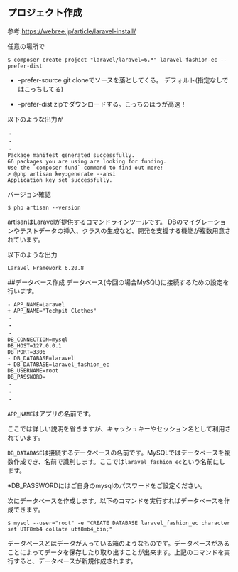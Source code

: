 ## プロジェクト作成
参考:https://webree.jp/article/laravel-install/

任意の場所で
``` console
$ composer create-project "laravel/laravel=6.*" laravel-fashion-ec --prefer-dist
```

<!-- ```console
# composer create-project "laravel/laravel=6.*" --prefer-dist
``` -->

- –prefer-source
git cloneでソースを落としてくる。
デフォルト(指定なしではこっちしてる)

- –prefer-dist
zipでダウンロードする。こっちのほうが高速！

以下のような出力が

```console
・
・
・
Package manifest generated successfully.
66 packages you are using are looking for funding.
Use the `composer fund` command to find out more!
> @php artisan key:generate --ansi
Application key set successfully.
```

バージョン確認

```console
$ php artisan --version
```

artisanはLaravelが提供するコマンドラインツールです。
DBのマイグレーションやテストデータの挿入、クラスの生成など、開発を支援する機能が複数用意されています。

以下のような出力

```console
Laravel Framework 6.20.8
```

##データベース作成
データベース(今回の場合MySQL)に接続するための設定を行います。

```diff:.env
- APP_NAME=Laravel
+ APP_NAME="Techpit Clothes"
・
・
・
DB_CONNECTION=mysql
DB_HOST=127.0.0.1
DB_PORT=3306
- DB_DATABASE=laravel
+ DB_DATABASE=laravel_fashion_ec
DB_USERNAME=root
DB_PASSWORD=
・
・
・
```

`APP_NAME`はアプリの名前です。

ここでは詳しい説明を省きますが、キャッシュキーやセッション名として利用されています。

`DB_DATABASE`は接続するデータベースの名前です。MySQLではデータベースを複数作成でき、名前で識別します。ここでは`laravel_fashion_ec`という名前にします。

※DB_PASSWORDにはご自身のmysqlのパスワードをご設定ください。

次にデータベースを作成します。以下のコマンドを実行すればデータベースを作成できます。
```console
$ mysql --user="root" -e "CREATE DATABASE laravel_fashion_ec character set UTF8mb4 collate utf8mb4_bin;"
```

<!-- 以下のような出力

```console
Migration table created successfully.
Migrating: 2020_11_28_140133_create_app_tables
Migrated:  2020_11_28_140133_create_app_tables (0.12 seconds)
``` -->

データベースとはデータが入っている箱のようなものです。データベースがあることによってデータを保存したり取り出すことが出来ます。上記のコマンドを実行すると、データベースが新規作成されます。
